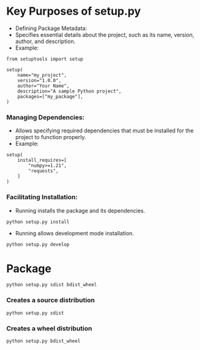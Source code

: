# Key Purposes of setup.py

- Defining Package Metadata:
- Specifies essential details about the project, such as its name, version, author, and description.
- Example:
```commandline
from setuptools import setup

setup(
    name="my_project",
    version="1.0.0",
    author="Your Name",
    description="A sample Python project",
    packages=["my_package"],
)
```
### Managing Dependencies:
- Allows specifying required dependencies that must be installed for the project to function properly.
- Example:
```commandline
setup(
    install_requires=[
        "numpy>=1.21",
        "requests",
    ]
)
```

### Facilitating Installation:
- Running installs the package and its dependencies.

```python setup.py install```

- Running allows development mode installation.

```python setup.py develop```



# Package

```commandline
python setup.py sdist bdist_wheel
```

### Creates a source distribution
```commandline
python setup.py sdist
```

### Creates a wheel distribution
```commandline
python setup.py bdist_wheel  
```